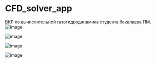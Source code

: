 # CFD_solver_app
ВКР по вычислительной газогидродинамика студента бакалавра ПМ.
![image](https://github.com/trimiliarda/CFD_solver_app/assets/93463536/b444f93c-2d0e-40ac-a07c-83fea9115078)

![image](https://github.com/trimiliarda/CFD_solver_app/assets/93463536/61332cdc-6a05-415e-ac54-3b4728949b3d)

![image](https://github.com/trimiliarda/CFD_solver_app/assets/93463536/456db6fd-bb4f-4cb1-934b-eaeaaced0413)

![image](https://github.com/trimiliarda/CFD_solver_app/assets/93463536/cca11672-cd5e-4b31-8000-730af9fe70be)


